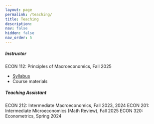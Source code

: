 ```yaml
---
layout: page
permalink: /teaching/
title: Teaching
description: 
nav: false
hidden: false
nav_order: 5
---
```

##### Instructor
ECON 112: Principles of Macroeconomics, Fall 2025
* [Syllabus](https://github.com/michellejtao/econ112/blob/main/ECON112_Syllabus.pdf)
* Course materials 

##### Teaching Assistant 
ECON 212: Intermediate Macroeconomics, Fall 2023, 2024
ECON 201: Intermediate Microeconomics (Math Review), Fall 2025 
ECON 320: Econometrics, Spring 2024 
